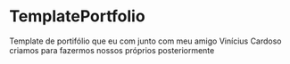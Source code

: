 # TemplatePortfolio
Template de portifólio que eu com junto com meu amigo Vinícius Cardoso criamos para fazermos nossos próprios posteriormente  
